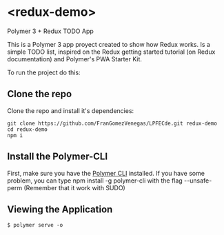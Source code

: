 # \<redux-demo\>

Polymer 3 + Redux TODO App

This is a Polymer 3 app proyect created to show how Redux works. Is a simple TODO list, inspired on the Redux getting started tutorial (on Redux documentation) and Polymer's PWA Starter Kit.

To run the project do this:

## Clone the repo

Clone the repo and install it's dependencies:

```
git clone https://github.com/FranGomezVenegas/LPFECde.git redux-demo
cd redux-demo
npm i
```

## Install the Polymer-CLI

First, make sure you have the [Polymer CLI](https://www.npmjs.com/package/polymer-cli) installed.
If you have some problem, you can type npm install -g polymer-cli with the flag --unsafe-perm (Remember that it work with SUDO)

## Viewing the Application

```
$ polymer serve -o
```
